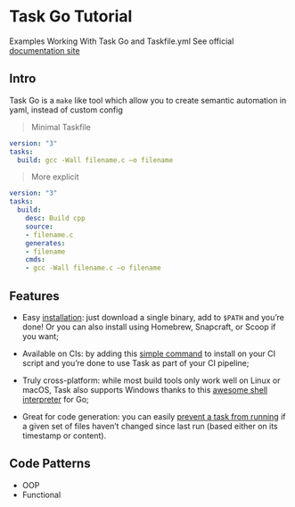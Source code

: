 # Task Go Tutorial

Examples Working With Task Go and Taskfile.yml
See official [documentation site](https://taskfile.dev/#/)

## Intro

Task Go is a `make` like tool which allow you to create
semantic automation in yaml, instead of custom config


> Minimal Taskfile

```yaml
version: "3"
tasks:
  build: gcc -Wall filename.c –o filename
```

> More explicit

```yaml
version: "3"
tasks:
  build:
    desc: Build cpp
    source:
    - filename.c
    generates:
    - filename
    cmds:
    - gcc -Wall filename.c –o filename
```
## Features

- Easy [installation](https://taskfile.dev/#/installation): just download a single binary,
  add to `$PATH` and you’re done!
  Or you can also install using Homebrew, Snapcraft, or Scoop if you want;

- Available on CIs: by adding this [simple command](https://taskfile.dev/#/installation?id=install-script)
  to install on your CI script
  and you’re done to use Task as part of your CI pipeline;

- Truly cross-platform: while most build tools only work well on Linux or macOS,
  Task also supports Windows thanks to this [awesome shell interpreter](https://mvdan.cc/sh) for Go;

- Great for code generation: you can easily
  [prevent a task from running](https://taskfile.dev/#/usage?id=prevent-unnecessary-work)
  if a given set of files haven’t changed since last run
  (based either on its timestamp or content).

## Code Patterns

- OOP
- Functional

> 

##

